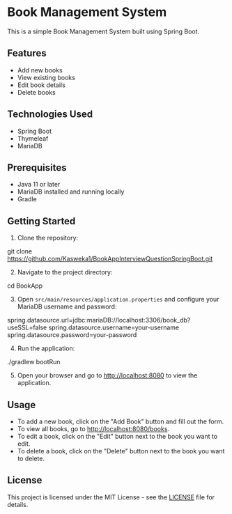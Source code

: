 # Book Management System

This is a simple Book Management System built using Spring Boot.

## Features

- Add new books
- View existing books
- Edit book details
- Delete books

## Technologies Used

- Spring Boot
- Thymeleaf
- MariaDB

## Prerequisites

- Java 11 or later
- MariaDB installed and running locally
- Gradle

## Getting Started

1. Clone the repository:

git clone https://github.com/Kasweka1/BookAppInterviewQuestionSpringBoot.git

2. Navigate to the project directory:

cd BookApp

3. Open `src/main/resources/application.properties` and configure your MariaDB username and password:

spring.datasource.url=jdbc:mariaDB://localhost:3306/book_db?useSSL=false
spring.datasource.username=your-username
spring.datasource.password=your-password

4. Run the application:

./gradlew bootRun


5. Open your browser and go to [http://localhost:8080](http://localhost:8080) to view the application.

## Usage

- To add a new book, click on the "Add Book" button and fill out the form.
- To view all books, go to [http://localhost:8080/books](http://localhost:8080/books).
- To edit a book, click on the "Edit" button next to the book you want to edit.
- To delete a book, click on the "Delete" button next to the book you want to delete.

## License

This project is licensed under the MIT License - see the [LICENSE](LICENSE) file for details.

